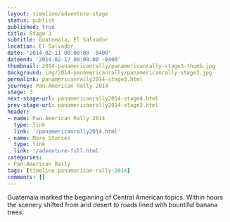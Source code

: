 ```yaml
---
layout: timeline/adventure-stage
status: publish
published: true
title: Stage 3
subtitle: Guatemala, El Salvador
location: El Salvador
date: '2014-02-11 00:00:00 -0400'
dateend: '2014-02-17 00:00:00 -0400'
thumbnail: 2014-panamericanrally/panamericanrally-stage3-thumb.jpg
background: img/2014-panamericanrally/panamericanrally-stage3.jpg
permalink: panamericanrally2014-stage3.html
journey: Pan-American Rally 2014
stage: 3
next-stage-url: panamericanrally2014-stage4.html
prev-stage-url: panamericanrally2014-stage2.html
header:
- name: Pan-American Rally 2014
  type: link
  link: '/panamericanrally2014.html'
- name: More Stories
  type: link
  link: '/adventure-full.html'
categories:
- Pan-American Rally
tags: [timeline-panamerican-rally-2014]
comments: []
---
```

Guatemala marked the beginning of Central American topics. Within hours the scenery shifted from arid desert to roads lined with bountiful banana trees.
